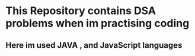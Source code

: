 # This Repository contains DSA problems when im practising coding 
## Here im used  JAVA , and JavaScript languages
